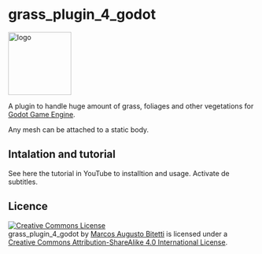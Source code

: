 # grass_plugin_4_godot

<img src="https://raw.githubusercontent.com/marcosbitetti/grass_plugin_4_godot/master/ico.svg" alt="logo" style="width: 128px; height: 128px; display: block;" />

A plugin to handle huge amount of grass, foliages and other vegetations for <a href="http://www.godotengine.org/projects/godot-engine" target="_blank">Godot Game Engine</a>.

Any mesh can be attached to a static body.

## Intalation and tutorial

See here the tutorial in YouTube to installtion and usage. Activate de subtitles.

## Licence
<a rel="license" href="http://creativecommons.org/licenses/by-sa/4.0/"><img alt="Creative Commons License" style="border-width:0" src="https://i.creativecommons.org/l/by-sa/4.0/88x31.png" /></a><br /><span xmlns:dct="http://purl.org/dc/terms/" property="dct:title">grass_plugin_4_godot</span> by <a xmlns:cc="http://creativecommons.org/ns#" href="https://github.com/marcosbitetti/grass_plugin_4_godot" property="cc:attributionName" rel="cc:attributionURL">Marcos Augusto Bitetti</a> is licensed under a <a rel="license" href="http://creativecommons.org/licenses/by-sa/4.0/">Creative Commons Attribution-ShareAlike 4.0 International License</a>.